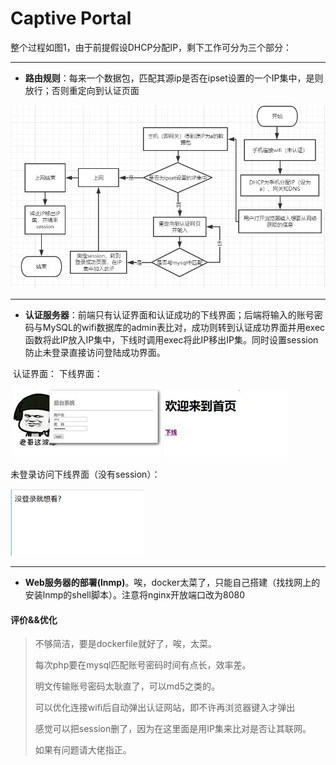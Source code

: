 # Captive Portal



整个过程如图1，由于前提假设DHCP分配IP，剩下工作可分为三个部分：

------------------



-  **路由规则**：每来一个数据包，匹配其源ip是否在ipset设置的一个IP集中，是则放行；否则重定向到认证页面

![1553787951089](./image/01.jpg)





--------------



- **认证服务器**：前端只有认证界面和认证成功的下线界面；后端将输入的账号密码与MySQL的wifi数据库的admin表比对，成功则转到认证成功界面并用exec函数将此IP放入IP集中，下线时调用exec将此IP移出IP集。同时设置session防止未登录直接访问登陆成功界面。

​                              认证界面：                                                     下线界面：




​       ![img](./image/clip_image002.jpg )                                 ![img](./image/clip_image004.jpg )

 

未登录访问下线界面（没有session）：

![img](./image/session.png)

---------------



- **Web服务器的部署(lnmp)**。唉，docker太菜了，只能自己搭建（找找网上的安装lnmp的shell脚本）。注意将nginx开放端口改为8080

 

 

#### 评价&&优化

> 不够简洁，要是dockerfile就好了，唉，太菜。
>
> 每次php要在mysql匹配账号密码时间有点长，效率差。
>
> 明文传输账号密码太耿直了，可以md5之类的。
>
> 可以优化连接wifi后自动弹出认证网站，即不许再浏览器键入才弹出
>
>感觉可以把session删了，因为在这里面是用IP集来比对是否让其联网。
>
>如果有问题请大佬指正。
